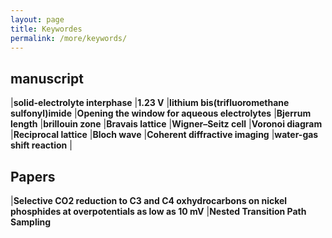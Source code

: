 ```yaml
---
layout: page
title: Keywordes
permalink: /more/keywords/
---
```


## manuscript
|**solid-electrolyte interphase**
|**1.23 V**
|**lithium bis(trifluoromethane sulfonyl)imide**
|**Opening the window for aqueous electrolytes**
|**Bjerrum length**
|**brillouin zone**
|**Bravais lattice**
|**Wigner–Seitz cell**
|**Voronoi diagram**
|**Reciprocal lattice**
|**Bloch wave**
|**Coherent diffractive imaging**
|**water-gas shift reaction**
|

## Papers
|**Selective CO2 reduction to C3 and C4 oxhydrocarbons on nickel phosphides at overpotentials as low as 10 mV**
|**Nested Transition Path Sampling**


